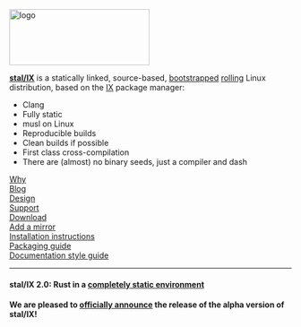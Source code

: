 <img alt="logo" src="https://raw.githubusercontent.com/stal-ix/stal-ix.github.io/main/images/stalix_light.png" width="250px" height="100px">

**[stal/IX](STALIX.md)** is a statically linked, source-based, [bootstrapped](https://bootstrappable.org/) [rolling](https://en.wikipedia.org/wiki/Rolling_release) Linux distribution, based on the [IX](IX.md) package manager:

* Clang
* Fully static
* musl on Linux
* Reproducible builds
* Clean builds if possible
* First class cross-compilation
* There are (almost) no binary seeds, just a compiler and dash

[Why](CASES.md)<br>
[Blog](https://medium.com/@anton_samokhvalov)<br>
[Design](STALIX.md)<br>
[Support](https://t.me/stal_ix)<br>
[Download](https://github.com/stal-ix/ix)<br>
[Add a mirror](MIRROR.md)<br>
[Installation instructions](INSTALL.md)<br>
[Packaging guide](PKG.md)<br>
[Documentation style guide](GUIDE.md)

----------
#### stal/IX 2.0: Rust in a [completely static environment](https://t.me/stal_ix/294) 
#### We are pleased to [officially announce](RELEASE.md) the release of the alpha version of stal/IX!
